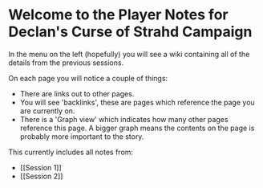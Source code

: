 # Welcome to the Player Notes for Declan's Curse of Strahd Campaign

In the menu on the left (hopefully) you will see a wiki containing all of the details from the previous sessions. 

On each page you will notice a couple of things:
* There are links out to other pages. 
* You will see 'backlinks', these are pages which reference the page you are currently on. 
* There is a 'Graph view' which indicates how many other pages reference this page. A bigger graph means the contents on the page is probably more important to the story. 

This currently includes all notes from:
* [[Session 1]]
* [[Session 2]]
